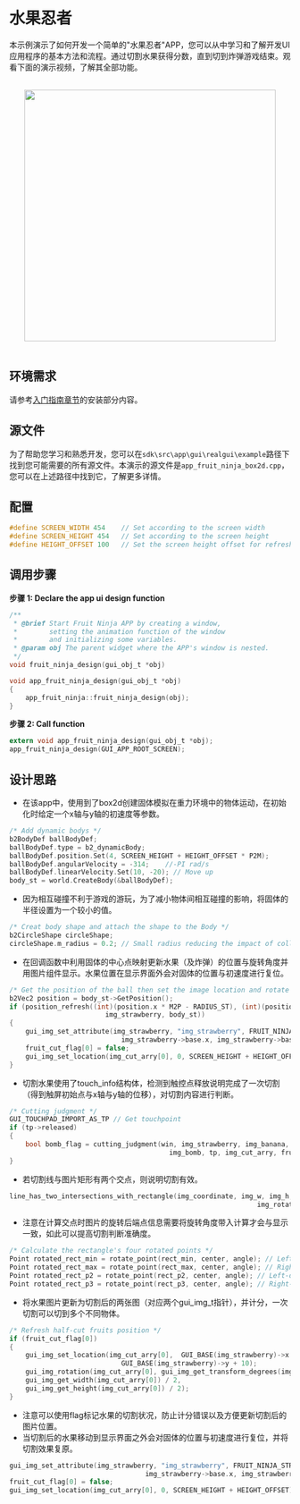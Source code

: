 # 水果忍者

本示例演示了如何开发一个简单的"水果忍者"APP，您可以从中学习和了解开发UI应用程序的基本方法和流程。通过切割水果获得分数，直到切到炸弹游戏结束。观看下面的演示视频，了解其全部功能。

<br>
<div style="text-align: center"><img src="https://foruda.gitee.com/images/1723621216978994553/76b62adc_10737458.gif" width = "450" /></div>
<br>

## 环境需求
请参考[入门指南章节](../../get-started/index.md)的安装部分内容。

## 源文件
为了帮助您学习和熟悉开发，您可以在`sdk\src\app\gui\realgui\example`路径下找到您可能需要的所有源文件。本演示的源文件是`app_fruit_ninja_box2d.cpp`，您可以在上述路径中找到它，了解更多详情。

## 配置
```c
#define SCREEN_WIDTH 454    // Set according to the screen width
#define SCREEN_HEIGHT 454   // Set according to the screen height
#define HEIGHT_OFFSET 100   // Set the screen height offset for refreshing fruit from the bottom of the screen
```

## 调用步骤

__步骤 1:  Declare the app ui design function__
```c
/** 
 * @brief Start Fruit Ninja APP by creating a window,
 *        setting the animation function of the window 
 *        and initializing some variables.
 * @param obj The parent widget where the APP's window is nested.
 */
void fruit_ninja_design(gui_obj_t *obj)

void app_fruit_ninja_design(gui_obj_t *obj)
{
    app_fruit_ninja::fruit_ninja_design(obj);
}
```

__步骤 2:  Call function__
```c
extern void app_fruit_ninja_design(gui_obj_t *obj);
app_fruit_ninja_design(GUI_APP_ROOT_SCREEN);
```	

## 设计思路
* 在该app中，使用到了box2d创建固体模拟在重力环境中的物体运动，在初始化时给定一个x轴与y轴的初速度等参数。
```c
/* Add dynamic bodys */
b2BodyDef ballBodyDef;
ballBodyDef.type = b2_dynamicBody;
ballBodyDef.position.Set(4, SCREEN_HEIGHT + HEIGHT_OFFSET * P2M);
ballBodyDef.angularVelocity = -314;    //-PI rad/s
ballBodyDef.linearVelocity.Set(10, -20); // Move up
body_st = world.CreateBody(&ballBodyDef);
```	
* 因为相互碰撞不利于游戏的游玩，为了减小物体间相互碰撞的影响，将固体的半径设置为一个较小的值。
```c
/* Creat body shape and attach the shape to the Body */
b2CircleShape circleShape;
circleShape.m_radius = 0.2; // Small radius reducing the impact of collisions
```
* 在回调函数中利用固体的中心点映射更新水果（及炸弹）的位置与旋转角度并用图片组件显示。水果位置在显示界面外会对固体的位置与初速度进行复位。
```c
/* Get the position of the ball then set the image location and rotate it on the GUI */
b2Vec2 position = body_st->GetPosition();
if (position_refresh((int)(position.x * M2P - RADIUS_ST), (int)(position.y * M2P - RADIUS_ST),
                        img_strawberry, body_st))
{
    gui_img_set_attribute(img_strawberry, "img_strawberry", FRUIT_NINJA_STRAWBERRY_BIN,
                            img_strawberry->base.x, img_strawberry->base.y);
    fruit_cut_flag[0] = false;
    gui_img_set_location(img_cut_arry[0], 0, SCREEN_HEIGHT + HEIGHT_OFFSET);
}
```
* 切割水果使用了touch_info结构体，检测到触控点释放说明完成了一次切割（得到触屏初始点与x轴与y轴的位移），对切割内容进行判断。
```c
/* Cutting judgment */
GUI_TOUCHPAD_IMPORT_AS_TP // Get touchpoint
if (tp->released)
{
    bool bomb_flag = cutting_judgment(win, img_strawberry, img_banana, img_peach, img_watermelon,
                                        img_bomb, tp, img_cut_arry, fruit_cut_flag);
}
```
* 若切割线与图片矩形有两个交点，则说明切割有效。
```c
line_has_two_intersections_with_rectangle(img_coordinate, img_w, img_h, tp_start, tp_end,
                                                              img_rotate_angle);
```
* 注意在计算交点时图片的旋转后端点信息需要将旋转角度带入计算才会与显示一致，如此可以提高切割判断准确度。
```c
/* Calculate the rectangle's four rotated points */
Point rotated_rect_min = rotate_point(rect_min, center, angle); // Left-up
Point rotated_rect_max = rotate_point(rect_max, center, angle); // Right-down
Point rotated_rect_p2 = rotate_point(rect_p2, center, angle); // Left-down
Point rotated_rect_p3 = rotate_point(rect_p3, center, angle); // Right-top
```
* 将水果图片更新为切割后的两张图（对应两个gui_img_t指针），并计分，一次切割可以切到多个不同物体。
```c
/* Refresh half-cut fruits position */
if (fruit_cut_flag[0])
{
    gui_img_set_location(img_cut_arry[0],  GUI_BASE(img_strawberry)->x + 10,
                            GUI_BASE(img_strawberry)->y + 10);
    gui_img_rotation(img_cut_arry[0], gui_img_get_transform_degrees(img_strawberry),
    gui_img_get_width(img_cut_arry[0]) / 2,
    gui_img_get_height(img_cut_arry[0]) / 2);
}
```
* 注意可以使用flag标记水果的切割状况，防止计分错误以及方便更新切割后的图片位置。
* 当切割后的水果移动到显示界面之外会对固体的位置与初速度进行复位，并将切割效果复原。
```c
gui_img_set_attribute(img_strawberry, "img_strawberry", FRUIT_NINJA_STRAWBERRY_BIN,
                                  img_strawberry->base.x, img_strawberry->base.y);
fruit_cut_flag[0] = false;
gui_img_set_location(img_cut_arry[0], 0, SCREEN_HEIGHT + HEIGHT_OFFSET);
```


